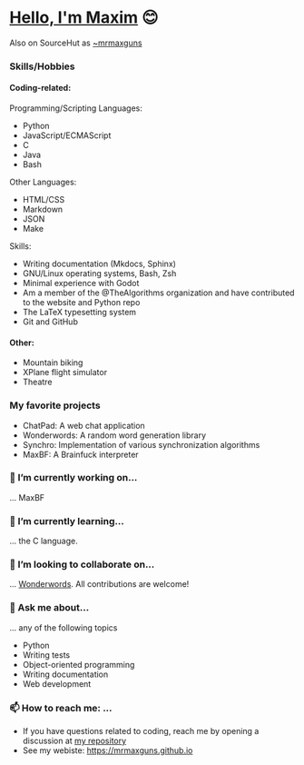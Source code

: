 # [Hello, I'm Maxim](https://mrmaxguns.github.io) :blush:

Also on SourceHut as [~mrmaxguns](https://sr.ht/~mrmaxguns/)

<!--
**mrmaxguns/mrmaxguns** is a ✨ _special_ ✨ repository because its `README.md` (this file) appears on your GitHub profile.

Here are some ideas to get you started:

- 🔭 I’m currently working on ...
- 🌱 I’m currently learning ...
- 👯 I’m looking to collaborate on ...
- 🤔 I’m looking for help with ...
- 💬 Ask me about ...
- 📫 How to reach me: ...
- 😄 Pronouns: ...
- ⚡ Fun fact: ...
-->

### Skills/Hobbies

#### Coding-related:

Programming/Scripting Languages:
- Python
- JavaScript/ECMAScript
- C
- Java
- Bash

Other Languages:
- HTML/CSS
- Markdown
- JSON
- Make

Skills:
- Writing documentation (Mkdocs, Sphinx)
- GNU/Linux operating systems, Bash, Zsh
- Minimal experience with Godot
- Am a member of the @TheAlgorithms organization and have contributed to the website and Python repo
- The LaTeX typesetting system
- Git and GitHub

#### Other:

- Mountain biking
- XPlane flight simulator
- Theatre

### My favorite projects

- ChatPad: A web chat application
- Wonderwords: A random word generation library
- Synchro: Implementation of various synchronization algorithms
- MaxBF: A Brainfuck interpreter

### 🔭 I’m currently working on...

... MaxBF

### 🌱 I’m currently learning...

... the C language.

### 👯 I’m looking to collaborate on...

... [Wonderwords](https://github.com/mrmaxguns/wonderwordsmodule). All contributions are welcome!

### 💬 Ask me about...

... any of the following topics

- Python
- Writing tests
- Object-oriented programming
- Writing documentation
- Web development

### 📫 How to reach me: ...

 * If you have questions related to coding, reach me by opening a discussion at [my repository](https://github.com/mrmaxguns/mrmaxguns/discussions/new)
 * See my webiste: https://mrmaxguns.github.io
